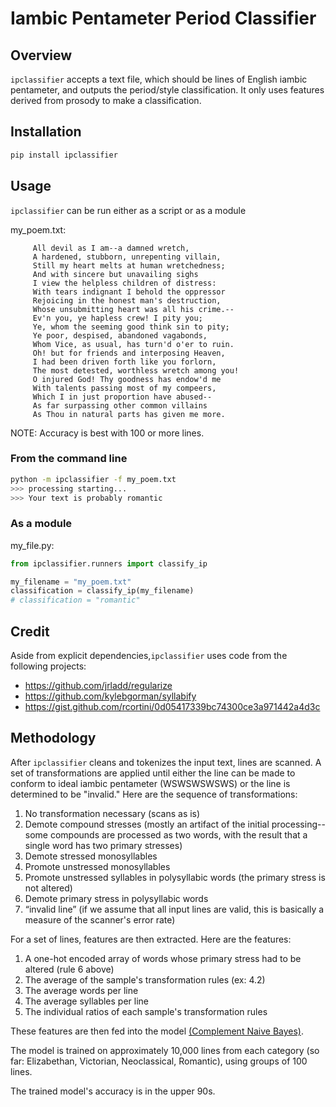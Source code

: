 # Iambic Pentameter Period Classifier

## Overview
`ipclassifier` accepts a text file, which should be lines of English iambic pentameter, and outputs the period/style classification.  It only uses features derived from prosody to make a classification.


## Installation
```bash
pip install ipclassifier
```

## Usage
`ipclassifier` can be run either as a script or as a module

my_poem.txt:
```text
     All devil as I am--a damned wretch,
     A hardened, stubborn, unrepenting villain,
     Still my heart melts at human wretchedness;
     And with sincere but unavailing sighs
     I view the helpless children of distress:
     With tears indignant I behold the oppressor
     Rejoicing in the honest man's destruction,
     Whose unsubmitting heart was all his crime.--
     Ev'n you, ye hapless crew! I pity you;
     Ye, whom the seeming good think sin to pity;
     Ye poor, despised, abandoned vagabonds,
     Whom Vice, as usual, has turn'd o'er to ruin.
     Oh! but for friends and interposing Heaven,
     I had been driven forth like you forlorn,
     The most detested, worthless wretch among you!
     O injured God! Thy goodness has endow'd me
     With talents passing most of my compeers,
     Which I in just proportion have abused--
     As far surpassing other common villains
     As Thou in natural parts has given me more.
```
NOTE: Accuracy is best with 100 or more lines.

### From the command line
```bash
python -m ipclassifier -f my_poem.txt
>>> processing starting...
>>> Your text is probably romantic
```

### As a module

my_file.py:
```python
from ipclassifier.runners import classify_ip

my_filename = "my_poem.txt"
classification = classify_ip(my_filename)
# classification = "romantic"
```

## Credit
Aside from explicit dependencies,`ipclassifier` uses code from the following projects:
- https://github.com/jrladd/regularize
- https://github.com/kylebgorman/syllabify
- https://gist.github.com/rcortini/0d05417339bc74300ce3a971442a4d3c


## Methodology
After `ipclassifier` cleans and tokenizes the input text, lines are scanned.  A set of transformations are applied until either the line can be made to conform to ideal iambic pentameter (WSWSWSWSWS) or the line is determined to be "invalid."  Here are the sequence of transformations:

1. No transformation necessary (scans as is)
2. Demote compound stresses (mostly an artifact of the initial processing--some compounds are processed as two words, with the result that a single word has two primary stresses)
3. Demote stressed monosyllables
4. Promote unstressed monosyllables
5. Promote unstressed syllables in polysyllabic words (the primary stress is not altered)
6. Demote primary stress in polysyllabic words
7. “invalid line” (if we assume that all input lines are valid, this is basically a measure of the scanner's error rate) 

For a set of lines, features are then extracted.  Here are the features:
1. A one-hot encoded array of words whose primary stress had to be altered (rule 6 above)
2. The average of the sample's transformation rules (ex: 4.2)
3. The average words per line
4. The average syllables per line
5. The individual ratios of each sample's transformation rules

These features are then fed into the model [(Complement Naive Bayes)](https://scikit-learn.org/stable/modules/generated/sklearn.naive_bayes.ComplementNB.html).

The model is trained on approximately 10,000 lines from each category (so far: Elizabethan, Victorian, Neoclassical, Romantic), using groups of 100 lines.

The trained model's accuracy is in the upper 90s.